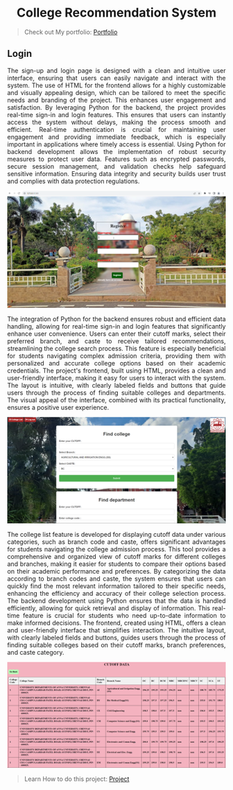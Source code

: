 <h1 align="center">College Recommendation System</h1>

> Check out My portfolio: [Portfolio](https://nirmalkumarofllll.github.io/Portfolio/)

## Login

<p align="justify"> 
The sign-up and login page is designed with a clean and intuitive user interface, ensuring that users can easily navigate and interact with the system. The use of HTML for the frontend allows for a highly customizable and visually appealing design, which can be tailored to meet the specific needs and branding of the project. This enhances user engagement and satisfaction. By leveraging Python for the backend, the project provides real-time sign-in and login features. This ensures that users can instantly access the system without delays, making the process smooth and efficient. Real-time authentication is crucial for maintaining user engagement and providing immediate feedback, which is especially important in applications where timely access is essential. Using Python for backend development allows the implementation of robust security measures to protect user data. Features such as encrypted passwords, secure session management, and validation checks help safeguard sensitive information. Ensuring data integrity and security builds user trust and complies with data protection regulations.</p>

![Loginpage](./imgs/signin.png)

<p align="justify"> 
The integration of Python for the backend ensures robust and efficient data handling, allowing for real-time sign-in and login features that significantly enhance user convenience. Users can enter their cutoff marks, select their preferred branch, and caste to receive tailored recommendations, streamlining the college search process. This feature is especially beneficial for students navigating complex admission criteria, providing them with personalized and accurate college options based on their academic credentials. The project's frontend, built using HTML, provides a clean and user-friendly interface, making it easy for users to interact with the system. The layout is intuitive, with clearly labeled fields and buttons that guide users through the process of finding suitable colleges and departments. The visual appeal of the interface, combined with its practical functionality, ensures a positive user experience.</p>

![Loginpage](./imgs/Home.png)

<p align="justify"> 
The college list feature is developed for displaying cutoff data under various categories, such as branch code and caste, offers significant advantages for students navigating the college admission process. This tool provides a comprehensive and organized view of cutoff marks for different colleges and branches, making it easier for students to compare their options based on their academic performance and preferences. By categorizing the data according to branch codes and caste, the system ensures that users can quickly find the most relevant information tailored to their specific needs, enhancing the efficiency and accuracy of their college selection process. The backend development using Python ensures that the data is handled efficiently, allowing for quick retrieval and display of information. This real-time feature is crucial for students who need up-to-date information to make informed decisions. The frontend, created using HTML, offers a clean and user-friendly interface that simplifies interaction. The intuitive layout, with clearly labeled fields and buttons, guides users through the process of finding suitable colleges based on their cutoff marks, branch preferences, and caste category. </p>

![Loginpage](./imgs/clglist.png)

> Learn How to do this project: [Project](https://nirmalkumarofllll.github.io/Portfolio/CRS.html)
